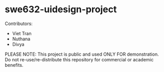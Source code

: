 # swe632-uidesign-project
Contributors:
- Viet Tran
- Nuthana
- Divya

PLEASE NOTE: This project is public and used ONLY FOR demonstration. Do not re-use/re-distribute this repository for commercial or academic benefits.
